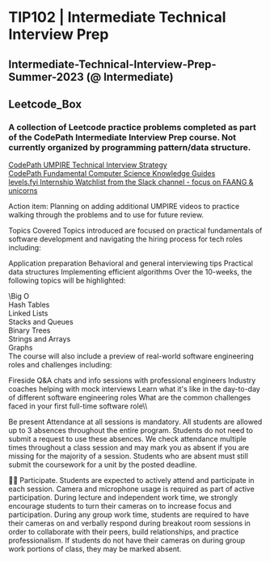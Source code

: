 # TIP102 | Intermediate Technical Interview Prep

## Intermediate-Technical-Interview-Prep-Summer-2023 (@ Intermediate)
## Leetcode_Box

### A collection of Leetcode practice problems completed as part of the CodePath Intermediate Interview Prep course. Not currently organized by programming pattern/data structure. 

[CodePath UMPIRE Technical Interview Strategy](https://guides.codepath.org/compsci/UMPIRE-Interview-Strategy)\
[CodePath Fundamental Computer Science Knowledge Guides](https://guides.codepath.org/compsci/)\
[levels.fyi Internship Watchlist from the Slack channel - focus on FAANG & unicorns](https://www.levels.fyi/internships/)

Action item: Planning on adding additional UMPIRE videos to practice walking through the problems 
and to use for future review. 


Topics Covered
Topics introduced are focused on practical fundamentals of software development and navigating the hiring process for tech roles including:

Application preparation
Behavioral and general interviewing tips
Practical data structures
Implementing efficient algorithms
Over the 10-weeks, the following topics will be highlighted:

\Big O\
Hash Tables\
Linked Lists\
Stacks and Queues\
Binary Trees\
Strings and Arrays\
Graphs\
The course will also include a preview of real-world software engineering roles and challenges including:

Fireside Q&A chats and info sessions with professional engineers
Industry coaches helping with mock interviews
Learn what it's like in the day-to-day of different software engineering roles
What are the common challenges faced in your first full-time software role\\\



Be present
Attendance at all sessions is mandatory.
All students are allowed up to 3 absences throughout the entire program. Students do not need to submit a request to use these absences.
We check attendance multiple times throughout a class session and may mark you as absent if you are missing for the majority of a session.
Students who are absent must still submit the coursework for a unit by the posted deadline.

🙋‍♂️ Participate.
Students are expected to actively attend and participate in each session.
Camera and microphone usage is required as part of active participation.
During lecture and independent work time, we strongly encourage students to turn their cameras on to increase focus and participation.
During any group work time, students are required to have their cameras on and verbally respond during breakout room sessions in order to collaborate with their peers, build relationships, and practice professionalism. If students do not have their cameras on during group work portions of class, they may be marked absent.